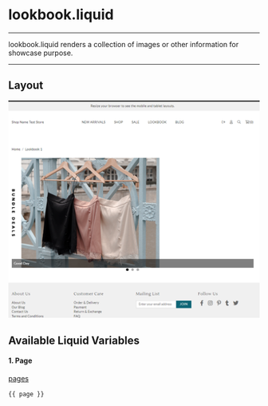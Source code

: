 # lookbook.liquid

---

lookbook.liquid renders a collection of images or other information for showcase purpose.

---

## Layout

![Lookbook](<../../assets/images/documents/image (29).png>)

## Available Liquid Variables

#### 1. Page

[pages](liquid/variables/pages.md)

```
{{ page }}
```
